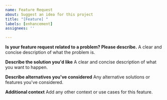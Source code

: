 ```yaml
---
name: Feature Request
about: Suggest an idea for this project
title: "[Feature] "
labels: [enhancement]
assignees: ''

---
```


**Is your feature request related to a problem? Please describe.**
A clear and concise description of what the problem is.

**Describe the solution you'd like**
A clear and concise description of what you want to happen.

**Describe alternatives you've considered**
Any alternative solutions or features you've considered.

**Additional context**
Add any other context or use cases for this feature.
